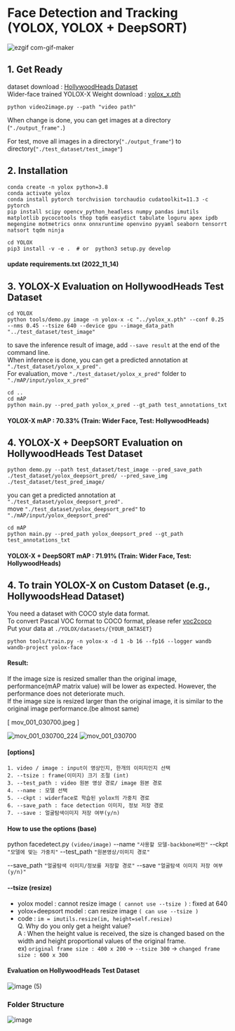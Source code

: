 # Face Detection and Tracking (YOLOX, YOLOX + DeepSORT)

![ezgif com-gif-maker](https://user-images.githubusercontent.com/44921488/192144865-cf819b6b-c066-417f-8662-35c59fce4677.gif)

## 1. Get Ready
dataset download : [HollywoodHeads Dataset](https://drive.google.com/file/d/1T5LWSezp2xeSqr1GBskOtBczXQ8ew6q7/view?usp=sharing)  
Wider-face trained YOLOX-X Weight download : [yolox_x.pth](https://drive.google.com/file/d/17U4TgZf7crBV8yZ1kGHt0MeU6hLn2Vfl/view?usp=sharing)    

```
python video2image.py --path "video path"
```
When change is done, you can get images at a directory (```"./output_frame".```)

For test, move all images in a directory(```"./output_frame"```) to directory(```"./test_dataset/test_image"```)



## 2. Installation
```
conda create -n yolox python=3.8
conda activate yolox
conda install pytorch torchvision torchaudio cudatoolkit=11.3 -c pytorch
pip install scipy opencv_python_headless numpy pandas imutils matplotlib pycocotools thop tqdm easydict tabulate loguru apex ipdb megengine motmetrics onnx onnxruntime openvino pyyaml seaborn tensorrt natsort tqdm ninja
```
```
cd YOLOX
pip3 install -v -e .  # or  python3 setup.py develop
```

#### update requirements.txt (2022_11_14)

## 3. YOLOX-X Evaluation on HollywoodHeads Test Dataset
```
cd YOLOX
python tools/demo.py image -n yolox-x -c "../yolox_x.pth" --conf 0.25 --nms 0.45 --tsize 640 --device gpu --image_data_path "../test_dataset/test_image"
```
to save the inference result of image, add ```--save result``` at the end of the command line.  
When inference is done, you can get a predicted annotation at ```"./test_dataset/yolox_x_pred".```  
For evaluation, move ```"./test_dataset/yolox_x_pred"``` folder to ```"./mAP/input/yolox_x_pred"```

```
cd ..
cd mAP
python main.py --pred_path yolox_x_pred --gt_path test_annotations_txt
```
#### YOLOX-X mAP : 70.33% (Train: Wider Face, Test: HollywoodHeads)

## 4. YOLOX-X + DeepSORT Evaluation on HollywoodHeads Test Dataset
```
python demo.py --path test_dataset/test_image --pred_save_path ./test_dataset/yolox_deepsort_pred/ --pred_save_img ./test_dataset/test_pred_image/
```
you can get a predicted annotation at ```"./test_dataset/yolox_deepsort_pred".```  
move ```"./test_dataset/yolox_deepsort_pred"``` to ```"./mAP/input/yolox_deepsort_pred"```

```
cd mAP
python main.py --pred_path yolox_deepsort_pred --gt_path test_annotations_txt
```
#### YOLOX-X + DeepSORT mAP : 71.91% (Train: Wider Face, Test: HollywoodHeads)

## 4. To train YOLOX-X on Custom Dataset (e.g., HollywoodsHead Dataset)
You need a dataset with COCO style data format.  
To convert Pascal VOC format to COCO format, please refer [voc2coco](https://github.com/yukkyo/voc2coco)  
Put your data at ```./YOLOX/datasets/{YOUR_DATASET}```
```
python tools/train.py -n yolox-x -d 1 -b 16 --fp16 --logger wandb wandb-project yolox-face
```

#### Result:
If the image size is resized smaller than the original image, performance(mAP matrix value) will be lower as expected. 
However, the performance does not deteriorate much.    
If the image size is resized larger than the original image, it is similar to the original image performance.(be almost same) 

[ mov_001_030700.jpeg ]

![mov_001_030700_224](https://user-images.githubusercontent.com/88639269/197601789-95582461-4ccc-4507-92e4-6302e18d35ca.jpeg)
![mov_001_030700](https://user-images.githubusercontent.com/88639269/197601733-0b79ae36-7f9a-45a0-a481-10781ee946ca.jpeg)

#### [options]

```
1. video / image : input이 영상인지, 한개의 이미지인지 선택
2. --tsize : frame(이미지) 크기 조절 (int)
3. --test_path : video 원본 영상 경로/ image 원본 경로
4. --name : 모델 선택 
5. --ckpt : widerface로 학습된 yolox의 가중치 경로
6. --save_path : face detection 이미지, 정보 저장 경로
7. --save : 얼굴탐색이미지 저장 여부(y/n)
```
#### How to use the options (base)

python facedetect.py  ```(video/image)```  --name ```"사용할 모델-backbone버전"``` --ckpt ```"모델에 맞는 가중치"```  --test_path   ```"원본영상/이미지 경로"``` 

--save_path ```"얼굴탐색 이미지/정보를 저장할 경로"``` --save ```"얼굴탐색 이미지 저장 여부(y/n)"```


#### --tsize (resize)

- yolox model : cannot resize image ```( cannot use --tsize )``` : fixed at 640  
- yolox+deepsort model : can resize image ```( can use --tsize )```   
- code : ```im = imutils.resize(im, height=self.resize)```    
Q. Why do you only get a height value?  
A : When the height value is received, the size is changed based on the width and height proportional values of the original frame.     
ex) ```original frame size : 400 x 200```     &rarr;     ```--tsize 300```     &rarr;    ```changed frame size : 600 x 300```   
   

#### Evaluation on HollywoodHeads Test Dataset   
           
![image (5)](https://user-images.githubusercontent.com/88639269/201271582-48c88999-ae31-4908-b954-8192951bc974.png)


### Folder Structure

![image](https://user-images.githubusercontent.com/88639269/201103112-e91dabf0-e2c8-43f8-8203-715b8fece94f.png)



